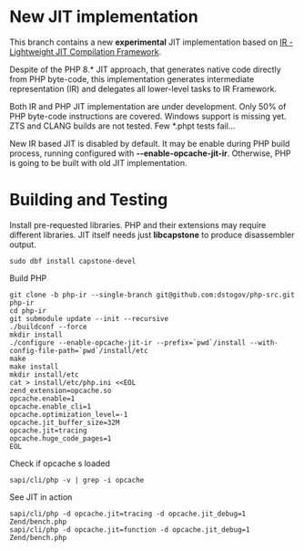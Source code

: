 New JIT implementation
======================

This branch contains a new **experimental** JIT implementation based
on [IR - Lightweight JIT Compilation Framework](https://github.com/dstogov/ir).

Despite of the PHP 8.* JIT approach, that generates native code directly from
PHP byte-code, this implementation generates intermediate representation (IR) and
delegates all lower-level tasks to IR Framework.

Both IR and PHP JIT implementation are under development. Only 50% of PHP byte-code
instructions are covered. Windows support is missing yet. ZTS and CLANG builds are
not tested. Few *.phpt tests fail...

New IR based JIT is disabled by default. It may be enable during PHP build process,
running configured with **--enable-opcache-jit-ir**. Otherwise, PHP is going to be
built with old JIT implementation.

Building and Testing
====================

Install pre-requested libraries. PHP and their extensions may require different libraries.
JIT itself needs just **libcapstone** to produce disassembler output.

```
sudo dbf install capstone-devel
```

Build PHP

```
git clone -b php-ir --single-branch git@github.com:dstogov/php-src.git php-ir
cd php-ir
git submodule update --init --recursive
./buildconf --force
mkdir install
./configure --enable-opcache-jit-ir --prefix=`pwd`/install --with-config-file-path=`pwd`/install/etc
make
make install
mkdir install/etc
cat > install/etc/php.ini <<EOL
zend_extension=opcache.so
opcache.enable=1
opcache.enable_cli=1
opcache.optimization_level=-1
opcache.jit_buffer_size=32M
opcache.jit=tracing
opcache.huge_code_pages=1
EOL
```

Check if opcache s loaded

```
sapi/cli/php -v | grep -i opcache
```

See JIT in action

```
sapi/cli/php -d opcache.jit=tracing -d opcache.jit_debug=1 Zend/bench.php
sapi/cli/php -d opcache.jit=function -d opcache.jit_debug=1 Zend/bench.php
```
